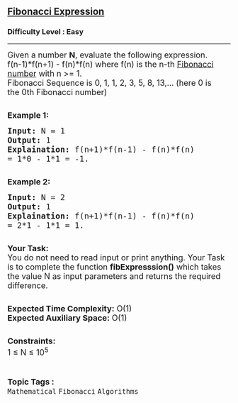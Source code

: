 <h2><a href="https://www.geeksforgeeks.org/problems/fibonacci-expression3939/1?page=1&category=Recursion&difficulty=Easy&status=unsolved&sortBy=submissions">Fibonacci Expression</a></h2><h3>Difficulty Level : Easy</h3><hr><div class="problems_problem_content__Xm_eO"><p><span style="font-size:18px">Given a number <strong>N</strong>, evaluate the following&nbsp;expression.&nbsp;<br>
f(n-1)*f(n+1) - f(n)*f(n) where f(n) is the n-th&nbsp;<a href="http://www.geeksforgeeks.org/program-for-nth-fibonacci-number/">Fibonacci number</a>&nbsp;with n &gt;= 1.<br>
Fibonacci Sequence&nbsp;is&nbsp;0, 1, 1, 2, 3, 5, 8, 13,…&nbsp;(here 0 is the&nbsp;0th Fibonacci number)</span></p>

<p><br>
<strong><span style="font-size:18px">Example 1:</span></strong></p>

<pre><span style="font-size:18px"><strong>Input:</strong> N = 1
<strong>Output:</strong> 1
<strong>Explaination:</strong> f(n+1)*f(n-1) - f(n)*f(n) 
= 1*0 - 1*1 = -1.</span></pre>

<p><br>
<strong><span style="font-size:18px">Example 2:</span></strong></p>

<pre><span style="font-size:18px"><strong>Input:</strong> N = 2
<strong>Output:</strong> 1
<strong>Explaination:</strong> f(n+1)*f(n-1) - f(n)*f(n) 
= 2*1 - 1*1 = 1.</span></pre>

<p><br>
<span style="font-size:18px"><strong>Your Task:</strong><br>
You do not need to read input or print anything. Your Task is to complete the function <strong>fibExpresssion()</strong> which takes the value N as input parameters and returns the required difference.</span></p>

<p><br>
<span style="font-size:18px"><strong>Expected Time Complexity:</strong> O(1)<br>
<strong>Expected Auxiliary Space:</strong> O(1)</span></p>

<p><br>
<span style="font-size:18px"><strong>Constraints:</strong><br>
1 ≤ N ≤ 10<sup>5</sup></span></p>
</div><br><p><span style=font-size:18px><strong>Topic Tags : </strong><br><code>Mathematical</code>&nbsp;<code>Fibonacci</code>&nbsp;<code>Algorithms</code>&nbsp;